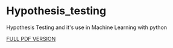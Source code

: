 # Hypothesis_testing
Hypothesis Testing and it's use in Machine Learning with python

[FULL PDF VERSION](https://drive.google.com/file/d/1KiVyI7cXX6QQBVS7Kq7DrhMu1-bvtAbH/view?usp=sharing)
